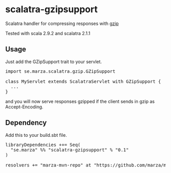 scalatra-gzipsupport
====================

Scalatra handler for compressing responses with <a href="http://en.wikipedia.org/wiki/Gzip">gzip</a>

Tested with scala 2.9.2 and scalatra 2.1.1

Usage
----

Just add the GZipSupport trait to your servlet.

<pre>
import se.marza.scalatra.gzip.GZipSupport

class MyServlet extends ScalatraServlet with GZipSupport {
  ...
}
</pre>

and you will now serve responses gzipped if the client sends in gzip as Accept-Encoding.


Dependency
----

Add this to your build.sbt file.

<pre>
libraryDependencies ++= Seq(
  "se.marza" %% "scalatra-gzipsupport" % "0.1"
)

resolvers += "marza-mvn-repo" at "https://github.com/marza/mvn-repo/raw/master/releases"
</pre>